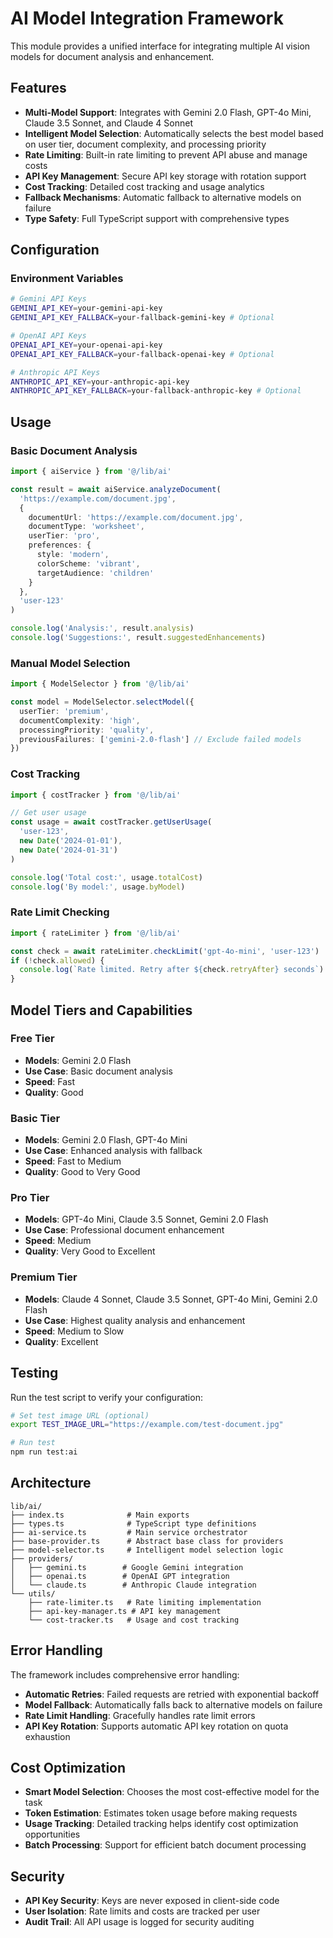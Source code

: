 # AI Model Integration Framework

This module provides a unified interface for integrating multiple AI vision models for document analysis and enhancement.

## Features

- **Multi-Model Support**: Integrates with Gemini 2.0 Flash, GPT-4o Mini, Claude 3.5 Sonnet, and Claude 4 Sonnet
- **Intelligent Model Selection**: Automatically selects the best model based on user tier, document complexity, and processing priority
- **Rate Limiting**: Built-in rate limiting to prevent API abuse and manage costs
- **API Key Management**: Secure API key storage with rotation support
- **Cost Tracking**: Detailed cost tracking and usage analytics
- **Fallback Mechanisms**: Automatic fallback to alternative models on failure
- **Type Safety**: Full TypeScript support with comprehensive types

## Configuration

### Environment Variables

```bash
# Gemini API Keys
GEMINI_API_KEY=your-gemini-api-key
GEMINI_API_KEY_FALLBACK=your-fallback-gemini-key # Optional

# OpenAI API Keys
OPENAI_API_KEY=your-openai-api-key
OPENAI_API_KEY_FALLBACK=your-fallback-openai-key # Optional

# Anthropic API Keys
ANTHROPIC_API_KEY=your-anthropic-api-key
ANTHROPIC_API_KEY_FALLBACK=your-fallback-anthropic-key # Optional
```

## Usage

### Basic Document Analysis

```typescript
import { aiService } from '@/lib/ai'

const result = await aiService.analyzeDocument(
  'https://example.com/document.jpg',
  {
    documentUrl: 'https://example.com/document.jpg',
    documentType: 'worksheet',
    userTier: 'pro',
    preferences: {
      style: 'modern',
      colorScheme: 'vibrant',
      targetAudience: 'children'
    }
  },
  'user-123'
)

console.log('Analysis:', result.analysis)
console.log('Suggestions:', result.suggestedEnhancements)
```

### Manual Model Selection

```typescript
import { ModelSelector } from '@/lib/ai'

const model = ModelSelector.selectModel({
  userTier: 'premium',
  documentComplexity: 'high',
  processingPriority: 'quality',
  previousFailures: ['gemini-2.0-flash'] // Exclude failed models
})
```

### Cost Tracking

```typescript
import { costTracker } from '@/lib/ai'

// Get user usage
const usage = await costTracker.getUserUsage(
  'user-123',
  new Date('2024-01-01'),
  new Date('2024-01-31')
)

console.log('Total cost:', usage.totalCost)
console.log('By model:', usage.byModel)
```

### Rate Limit Checking

```typescript
import { rateLimiter } from '@/lib/ai'

const check = await rateLimiter.checkLimit('gpt-4o-mini', 'user-123')
if (!check.allowed) {
  console.log(`Rate limited. Retry after ${check.retryAfter} seconds`)
}
```

## Model Tiers and Capabilities

### Free Tier
- **Models**: Gemini 2.0 Flash
- **Use Case**: Basic document analysis
- **Speed**: Fast
- **Quality**: Good

### Basic Tier
- **Models**: Gemini 2.0 Flash, GPT-4o Mini
- **Use Case**: Enhanced analysis with fallback
- **Speed**: Fast to Medium
- **Quality**: Good to Very Good

### Pro Tier
- **Models**: GPT-4o Mini, Claude 3.5 Sonnet, Gemini 2.0 Flash
- **Use Case**: Professional document enhancement
- **Speed**: Medium
- **Quality**: Very Good to Excellent

### Premium Tier
- **Models**: Claude 4 Sonnet, Claude 3.5 Sonnet, GPT-4o Mini, Gemini 2.0 Flash
- **Use Case**: Highest quality analysis and enhancement
- **Speed**: Medium to Slow
- **Quality**: Excellent

## Testing

Run the test script to verify your configuration:

```bash
# Set test image URL (optional)
export TEST_IMAGE_URL="https://example.com/test-document.jpg"

# Run test
npm run test:ai
```

## Architecture

```
lib/ai/
├── index.ts              # Main exports
├── types.ts              # TypeScript type definitions
├── ai-service.ts         # Main service orchestrator
├── base-provider.ts      # Abstract base class for providers
├── model-selector.ts     # Intelligent model selection logic
├── providers/
│   ├── gemini.ts        # Google Gemini integration
│   ├── openai.ts        # OpenAI GPT integration
│   └── claude.ts        # Anthropic Claude integration
└── utils/
    ├── rate-limiter.ts   # Rate limiting implementation
    ├── api-key-manager.ts # API key management
    └── cost-tracker.ts   # Usage and cost tracking
```

## Error Handling

The framework includes comprehensive error handling:

- **Automatic Retries**: Failed requests are retried with exponential backoff
- **Model Fallback**: Automatically falls back to alternative models on failure
- **Rate Limit Handling**: Gracefully handles rate limit errors
- **API Key Rotation**: Supports automatic API key rotation on quota exhaustion

## Cost Optimization

- **Smart Model Selection**: Chooses the most cost-effective model for the task
- **Token Estimation**: Estimates token usage before making requests
- **Usage Tracking**: Detailed tracking helps identify cost optimization opportunities
- **Batch Processing**: Support for efficient batch document processing

## Security

- **API Key Security**: Keys are never exposed in client-side code
- **User Isolation**: Rate limits and costs are tracked per user
- **Audit Trail**: All API usage is logged for security auditing
